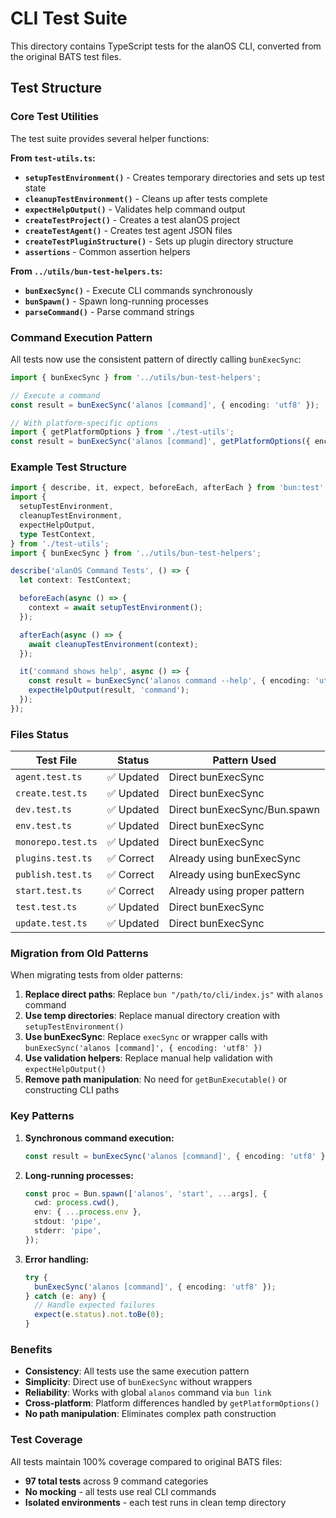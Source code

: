 # CLI Test Suite

This directory contains TypeScript tests for the alanOS CLI, converted from the original BATS test files.

## Test Structure

### Core Test Utilities

The test suite provides several helper functions:

**From `test-utils.ts`:**

- **`setupTestEnvironment()`** - Creates temporary directories and sets up test state
- **`cleanupTestEnvironment()`** - Cleans up after tests complete
- **`expectHelpOutput()`** - Validates help command output
- **`createTestProject()`** - Creates a test alanOS project
- **`createTestAgent()`** - Creates test agent JSON files
- **`createTestPluginStructure()`** - Sets up plugin directory structure
- **`assertions`** - Common assertion helpers

**From `../utils/bun-test-helpers.ts`:**

- **`bunExecSync()`** - Execute CLI commands synchronously
- **`bunSpawn()`** - Spawn long-running processes
- **`parseCommand()`** - Parse command strings

### Command Execution Pattern

All tests now use the consistent pattern of directly calling `bunExecSync`:

```typescript
import { bunExecSync } from '../utils/bun-test-helpers';

// Execute a command
const result = bunExecSync('alanos [command]', { encoding: 'utf8' });

// With platform-specific options
import { getPlatformOptions } from './test-utils';
const result = bunExecSync('alanos [command]', getPlatformOptions({ encoding: 'utf8' }));
```

### Example Test Structure

```typescript
import { describe, it, expect, beforeEach, afterEach } from 'bun:test';
import {
  setupTestEnvironment,
  cleanupTestEnvironment,
  expectHelpOutput,
  type TestContext,
} from './test-utils';
import { bunExecSync } from '../utils/bun-test-helpers';

describe('alanOS Command Tests', () => {
  let context: TestContext;

  beforeEach(async () => {
    context = await setupTestEnvironment();
  });

  afterEach(async () => {
    await cleanupTestEnvironment(context);
  });

  it('command shows help', async () => {
    const result = bunExecSync('alanos command --help', { encoding: 'utf8' });
    expectHelpOutput(result, 'command');
  });
});
```

### Files Status

| Test File          | Status     | Pattern Used                 |
| ------------------ | ---------- | ---------------------------- |
| `agent.test.ts`    | ✅ Updated | Direct bunExecSync           |
| `create.test.ts`   | ✅ Updated | Direct bunExecSync           |
| `dev.test.ts`      | ✅ Updated | Direct bunExecSync/Bun.spawn |
| `env.test.ts`      | ✅ Updated | Direct bunExecSync           |
| `monorepo.test.ts` | ✅ Updated | Direct bunExecSync           |
| `plugins.test.ts`  | ✅ Correct | Already using bunExecSync    |
| `publish.test.ts`  | ✅ Correct | Already using bunExecSync    |
| `start.test.ts`    | ✅ Correct | Already using proper pattern |
| `test.test.ts`     | ✅ Updated | Direct bunExecSync           |
| `update.test.ts`   | ✅ Updated | Direct bunExecSync           |

### Migration from Old Patterns

When migrating tests from older patterns:

1. **Replace direct paths**: Replace `bun "/path/to/cli/index.js"` with `alanos` command
2. **Use temp directories**: Replace manual directory creation with `setupTestEnvironment()`
3. **Use bunExecSync**: Replace `execSync` or wrapper calls with `bunExecSync('alanos [command]', { encoding: 'utf8' })`
4. **Use validation helpers**: Replace manual help validation with `expectHelpOutput()`
5. **Remove path manipulation**: No need for `getBunExecutable()` or constructing CLI paths

### Key Patterns

1. **Synchronous command execution:**

   ```typescript
   const result = bunExecSync('alanos [command]', { encoding: 'utf8' });
   ```

2. **Long-running processes:**

   ```typescript
   const proc = Bun.spawn(['alanos', 'start', ...args], {
     cwd: process.cwd(),
     env: { ...process.env },
     stdout: 'pipe',
     stderr: 'pipe',
   });
   ```

3. **Error handling:**
   ```typescript
   try {
     bunExecSync('alanos [command]', { encoding: 'utf8' });
   } catch (e: any) {
     // Handle expected failures
     expect(e.status).not.toBe(0);
   }
   ```

### Benefits

- **Consistency**: All tests use the same execution pattern
- **Simplicity**: Direct use of `bunExecSync` without wrappers
- **Reliability**: Works with global `alanos` command via `bun link`
- **Cross-platform**: Platform differences handled by `getPlatformOptions()`
- **No path manipulation**: Eliminates complex path construction

### Test Coverage

All tests maintain 100% coverage compared to original BATS files:

- **97 total tests** across 9 command categories
- **No mocking** - all tests use real CLI commands
- **Isolated environments** - each test runs in clean temp directory
